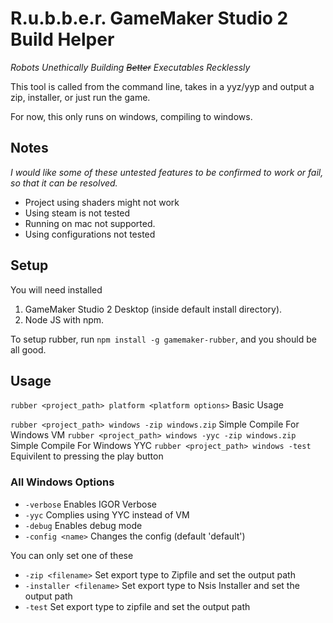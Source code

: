 # R.u.b.b.e.r. GameMaker Studio 2 Build Helper
*Robots Unethically Building ~~Better~~ Executables Recklessly*

This tool is called from the command line, takes in a yyz/yyp and output a zip, installer, or just run the game.

For now, this only runs on windows, compiling to windows.

## Notes
*I would like some of these untested features to be confirmed to work or fail, so that it can be resolved.*

- Project using shaders might not work
- Using steam is not tested
- Running on mac not supported.
- Using configurations not tested

## Setup

You will need installed
1. GameMaker Studio 2 Desktop (inside default install directory).
1. Node JS with npm.

To setup rubber, run `npm install -g gamemaker-rubber`, and you should be all good.

## Usage
`rubber <project_path> platform <platform options>` Basic Usage

`rubber <project_path> windows -zip windows.zip` Simple Compile For Windows VM
`rubber <project_path> windows -yyc -zip windows.zip` Simple Compile For Windows YYC
`rubber <project_path> windows -test` Equivilent to pressing the play button

### All Windows Options
- `-verbose` Enables IGOR Verbose
- `-yyc` Complies using YYC instead of VM
- `-debug` Enables debug mode
- `-config <name>` Changes the config (default 'default')

You can only set one of these
- `-zip <filename>` Set export type to Zipfile and set the output path
- `-installer <filename>` Set export type to Nsis Installer and set the output path
- `-test` Set export type to zipfile and set the output path
